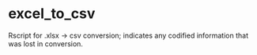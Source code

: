# excel_to_csv
Rscript for .xlsx -> csv conversion; indicates any codified information that was lost in conversion.
